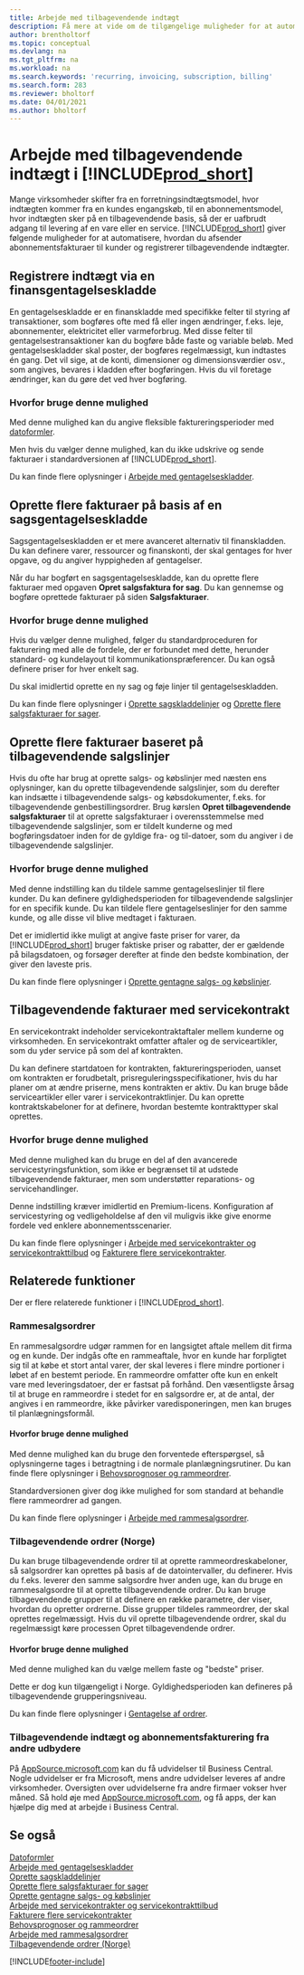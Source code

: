 ```yaml
---
title: Arbejde med tilbagevendende indtægt
description: Få mere at vide om de tilgængelige muligheder for at automatisere afsendelse af abonnementsfakturaer til kunder og registrering af tilbagevendende indtægter.
author: brentholtorf
ms.topic: conceptual
ms.devlang: na
ms.tgt_pltfrm: na
ms.workload: na
ms.search.keywords: 'recurring, invoicing, subscription, billing'
ms.search.form: 283
ms.reviewer: bholtorf
ms.date: 04/01/2021
ms.author: bholtorf
---
```

# <a name="work-with-recurring-revenue-in-"></a>Arbejde med tilbagevendende indtægt i [!INCLUDE[prod_short](includes/prod_short.md)]

Mange virksomheder skifter fra en forretningsindtægtsmodel, hvor indtægten kommer fra en kundes engangskøb, til en abonnementsmodel, hvor indtægten sker på en tilbagevendende basis, så der er uafbrudt adgang til levering af en vare eller en service.
[!INCLUDE[prod_short](includes/prod_short.md)] giver følgende muligheder for at automatisere, hvordan du afsender abonnementsfakturaer til kunder og registrerer tilbagevendende indtægter. 

## <a name="register-revenue-with-a-recurring-general-journal"></a>Registrere indtægt via en finansgentagelseskladde

En gentagelseskladde er en finanskladde med specifikke felter til styring af transaktioner, som bogføres ofte med få eller ingen ændringer, f.eks. leje, abonnementer, elektricitet eller varmeforbrug. Med disse felter til gentagelsestransaktioner kan du bogføre både faste og variable beløb. Med gentagelseskladder skal poster, der bogføres regelmæssigt, kun indtastes én gang. Det vil sige, at de konti, dimensioner og dimensionsværdier osv., som angives, bevares i kladden efter bogføringen. Hvis du vil foretage ændringer, kan du gøre det ved hver bogføring.

### <a name="why-use-this-option"></a>Hvorfor bruge denne mulighed

Med denne mulighed kan du angive fleksible faktureringsperioder med [datoformler](ui-enter-date-ranges.md#use-date-formulas).

Men hvis du vælger denne mulighed, kan du ikke udskrive og sende fakturaer i standardversionen af [!INCLUDE[prod_short](includes/prod_short.md)].  

Du kan finde flere oplysninger i [Arbejde med gentagelseskladder](ui-work-general-journals.md#work-with-recurring-journals).  

## <a name="create-multiple-invoices-based-on-a-recurring-job-journal"></a>Oprette flere fakturaer på basis af en sagsgentagelseskladde

Sagsgentagelseskladden er et mere avanceret alternativ til finanskladden. Du kan definere varer, ressourcer og finanskonti, der skal gentages for hver opgave, og du angiver hyppigheden af gentagelser.  

Når du har bogført en sagsgentagelseskladde, kan du oprette flere fakturaer med opgaven **Opret salgsfaktura for sag**. Du kan gennemse og bogføre oprettede fakturaer på siden **Salgsfakturaer**.

### <a name="why-use-this-option-1"></a>Hvorfor bruge denne mulighed

Hvis du vælger denne mulighed, følger du standardproceduren for fakturering med alle de fordele, der er forbundet med dette, herunder standard- og kundelayout til kommunikationspræferencer. Du kan også definere priser for hver enkelt sag.

Du skal imidlertid oprette en ny sag og føje linjer til gentagelseskladden. 

Du kan finde flere oplysninger i [Oprette sagskladdelinjer](projects-how-record-job-usage.md#to-create-job-journal-lines-manually) og [Oprette flere salgsfakturaer for sager](projects-how-invoice-jobs.md#to-create-multiple-job-sales-invoices).

## <a name="create-multiple-invoices-based-on-recurring-sales-lines"></a>Oprette flere fakturaer baseret på tilbagevendende salgslinjer

Hvis du ofte har brug at oprette salgs- og købslinjer med næsten ens oplysninger, kan du oprette tilbagevendende salgslinjer, som du derefter kan indsætte i tilbagevendende salgs- og købsdokumenter, f.eks. for tilbagevendende genbestillingsordrer. Brug kørslen **Opret tilbagevendende salgsfakturaer** til at oprette salgsfakturaer i overensstemmelse med tilbagevendende salgslinjer, som er tildelt kunderne og med bogføringsdatoer inden for de gyldige fra- og til-datoer, som du angiver i de tilbagevendende salgslinjer.  

### <a name="why-use-this-option-2"></a>Hvorfor bruge denne mulighed

Med denne indstilling kan du tildele samme gentagelseslinjer til flere kunder. Du kan definere gyldighedsperioden for tilbagevendende salgslinjer for en specifik kunde. Du kan tildele flere gentagelseslinjer for den samme kunde, og alle disse vil blive medtaget i fakturaen.

Det er imidlertid ikke muligt at angive faste priser for varer, da [!INCLUDE[prod_short](includes/prod_short.md)] bruger faktiske priser og rabatter, der er gældende på bilagsdatoen, og forsøger derefter at finde den bedste kombination, der giver den laveste pris.  

Du kan finde flere oplysninger i [Oprette gentagne salgs- og købslinjer](sales-how-work-standard-lines.md).

## <a name="recurring-invoices-with-service-contract"></a>Tilbagevendende fakturaer med servicekontrakt

En servicekontrakt indeholder servicekontraktaftaler mellem kunderne og virksomheden. En servicekontrakt omfatter aftaler og de serviceartikler, som du yder service på som del af kontrakten.  

Du kan definere startdatoen for kontrakten, faktureringsperioden, uanset om kontrakten er forudbetalt, prisreguleringsspecifikationer, hvis du har planer om at ændre priserne, mens kontrakten er aktiv. Du kan bruge både serviceartikler eller varer i servicekontraktlinjer.
Du kan oprette kontraktskabeloner for at definere, hvordan bestemte kontrakttyper skal oprettes.  

### <a name="why-use-this-option-3"></a>Hvorfor bruge denne mulighed

Med denne mulighed kan du bruge en del af den avancerede servicestyringsfunktion, som ikke er begrænset til at udstede tilbagevendende fakturaer, men som understøtter reparations- og servicehandlinger.

Denne indstilling kræver imidlertid en Premium-licens. Konfiguration af servicestyring og vedligeholdelse af den vil muligvis ikke give enorme fordele ved enklere abonnementsscenarier.  

Du kan finde flere oplysninger i [Arbejde med servicekontrakter og servicekontrakttilbud](service-how-to-create-service-contracts-and-service-contract-quotes.md) og [Fakturere flere servicekontrakter](service-how-create-invoices.md#to-invoice-several-service-contracts).

## <a name="related-features"></a>Relaterede funktioner
Der er flere relaterede funktioner i [!INCLUDE[prod_short](includes/prod_short.md)].

### <a name="blanket-sales-orders"></a>Rammesalgsordrer

En rammesalgsordre udgør rammen for en langsigtet aftale mellem dit firma og en kunde.
Der indgås ofte en rammeaftale, hvor en kunde har forpligtet sig til at købe et stort antal varer, der skal leveres i flere mindre portioner i løbet af en bestemt periode. En rammeordre omfatter ofte kun en enkelt vare med leveringsdatoer, der er fastsat på forhånd. Den væsentligste årsag til at bruge en rammeordre i stedet for en salgsordre er, at de antal, der angives i en rammeordre, ikke påvirker varedisponeringen, men kan bruges til planlægningsformål.

#### <a name="why-use-this-option-4"></a>Hvorfor bruge denne mulighed

Med denne mulighed kan du bruge den forventede efterspørgsel, så oplysningerne tages i betragtning i de normale planlægningsrutiner. Du kan finde flere oplysninger i [Behovsprognoser og rammeordrer](design-details-central-concepts-of-the-planning-system.md#demand-forecasts-and-blanket-orders).  

Standardversionen giver dog ikke mulighed for som standard at behandle flere rammeordrer ad gangen.

Du kan finde flere oplysninger i [Arbejde med rammesalgsordrer](sales-how-to-create-blanket-sales-orders.md).

### <a name="recurring-orders-norway"></a>Tilbagevendende ordrer (Norge)

Du kan bruge tilbagevendende ordrer til at oprette rammeordreskabeloner, så salgsordrer kan oprettes på basis af de datointervaller, du definerer. Hvis du f.eks. leverer den samme salgsordre hver anden uge, kan du bruge en rammesalgsordre til at oprette tilbagevendende ordrer.
Du kan bruge tilbagevendende grupper til at definere en række parametre, der viser, hvordan du opretter ordrerne. Disse grupper tildeles rammeordrer, der skal oprettes regelmæssigt. Hvis du vil oprette tilbagevendende ordrer, skal du regelmæssigt køre processen Opret tilbagevendende ordrer. 

#### <a name="why-use-this-option-5"></a>Hvorfor bruge denne mulighed

Med denne mulighed kan du vælge mellem faste og "bedste" priser.

Dette er dog kun tilgængeligt i Norge. Gyldighedsperioden kan defineres på tilbagevendende grupperingsniveau.

Du kan finde flere oplysninger i [Gentagelse af ordrer](LocalFunctionality/Norway/recurring-orders.md).

### <a name="recurring-revenue-and-subscription-billing-by-other-providers"></a>Tilbagevendende indtægt og abonnementsfakturering fra andre udbydere

På [AppSource.microsoft.com](https://appsource.microsoft.com/) kan du få udvidelser til Business Central. Nogle udvidelser er fra Microsoft, mens andre udvidelser leveres af andre virksomheder. Oversigten over udvidelserne fra andre firmaer vokser hver måned. Så hold øje med [AppSource.microsoft.com](https://go.microsoft.com/fwlink/?linkid=2081646), og få apps, der kan hjælpe dig med at arbejde i Business Central.  

## <a name="see-also"></a>Se også

[Datoformler](ui-enter-date-ranges.md#use-date-formulas)  
[Arbejde med gentagelseskladder](ui-work-general-journals.md#work-with-recurring-journals)  
[Oprette sagskladdelinjer](projects-how-record-job-usage.md#to-create-job-journal-lines-manually)  
[Oprette flere salgsfakturaer for sager](projects-how-invoice-jobs.md#to-create-multiple-job-sales-invoices)  
[Oprette gentagne salgs- og købslinjer](sales-how-work-standard-lines.md)  
[Arbejde med servicekontrakter og servicekontrakttilbud](service-how-to-create-service-contracts-and-service-contract-quotes.md)  
[Fakturere flere servicekontrakter](service-how-create-invoices.md#to-invoice-several-service-contracts)  
[Behovsprognoser og rammeordrer](design-details-central-concepts-of-the-planning-system.md#demand-forecasts-and-blanket-orders)  
[Arbejde med rammesalgsordrer](sales-how-to-create-blanket-sales-orders.md)  
[Tilbagevendende ordrer (Norge)](LocalFunctionality/Norway/recurring-orders.md)  


[!INCLUDE[footer-include](includes/footer-banner.md)]
